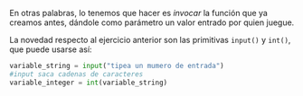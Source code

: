 En otras palabras, lo tenemos que hacer es _invocar_ la función que ya creamos antes, dándole como parámetro un valor entrado por quien juegue. 

La novedad respecto al ejercicio anterior son las primitivas `input()` y `int()`, que puede usarse así:

```python
variable_string = input("tipea un mumero de entrada") 
#input saca cadenas de caracteres
variable_integer = int(variable_string)
```